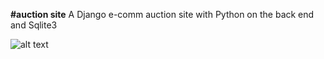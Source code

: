**#auction site**
A Django e-comm auction site with Python on the back end and Sqlite3

![alt text](https://github.com/gsurmanski/commerce/blob/master/screen.png?raw=true)
